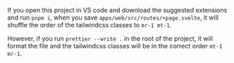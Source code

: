 If you open this project in VS code and download the suggested extensions and run `pnpm i`, when you save `apps/web/src/routes/+page.svelte`, it will shuffle the order of the tailwindcss classes to `mr-1 mt-1`.

However, if you run `prettier --write .` in the root of the project, it will format the file and the tailwindcss classes will be in the correct order `mt-1 mr-1`.
